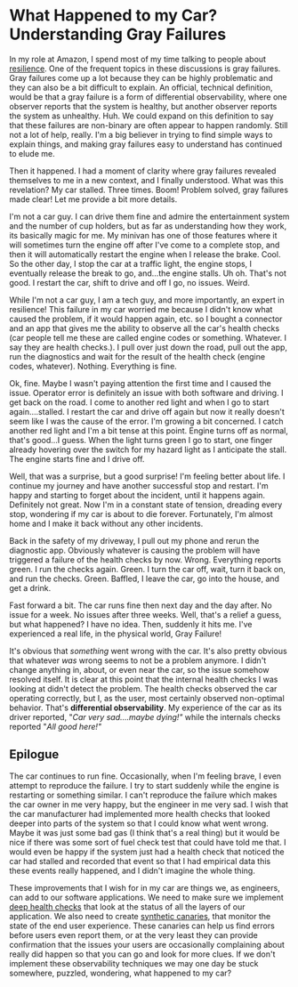 # What Happened to my Car? Understanding Gray Failures

In my role at Amazon, I spend most of my time talking to people about [resilience](https://docs.aws.amazon.com/wellarchitected/latest/reliability-pillar/resiliency-and-the-components-of-reliability.html). One of the frequent topics in these discussions is gray failures. Gray failures come up a lot because they can be highly problematic and they can also be a bit difficult to explain. An official, technical definition, would be that a gray failure is a form of differential observability, where one observer reports that the system is healthy, but another observer reports the system as unhealthy. Huh. We could expand on this definition to say that these failures are non-binary are often appear to happen randomly. Still not a lot of help, really. I'm a big believer in trying to find simple ways to explain things, and making gray failures easy to understand has continued to elude me.

Then it happened. I had a moment of clarity where gray failures revealed themselves to me in a new context, and I finally understood. What was this revelation? My car stalled. Three times. Boom! Problem solved, gray failures made clear! Let me provide a bit more details.

I'm not a car guy. I can drive them fine and admire the entertainment system and the number of cup holders, but as far as understanding how they work, its basically magic for me. My minivan has one of those features where it will sometimes turn the engine off after I've come to a complete stop, and then it will automatically restart the engine when I release the brake. Cool. So the other day, I stop the car at a traffic light, the engine stops, I eventually release the break to go, and…the engine stalls. Uh oh. That's not good. I restart the car, shift to drive and off I go, no issues. Weird.

While I'm not a car guy, I am a tech guy, and more importantly, an expert in resilience! This failure in my car worried me because I didn't know what caused the problem, if it would happen again, etc. so I bought a connector and an app that gives me the ability to observe all the car's health checks (car people tell me these are called engine codes or something. Whatever. I say they are health checks.). I pull over just down the road, pull out the app, run the diagnostics and wait for the result of the health check (engine codes, whatever). Nothing. Everything is fine.

Ok, fine. Maybe I wasn't paying attention the first time and I caused the issue. Operator error is definitely an issue with both software and driving. I get back on the road. I come to another red light and when I go to start again….stalled. I restart the car and drive off again but now it really doesn't seem like I was the cause of the error. I'm growing a bit concerned. I catch another red light and I'm a bit tense at this point. Engine turns off as normal, that's good…I guess. When the light turns green I go to start, one finger already hovering over the switch for my hazard light as I anticipate the stall. The engine starts fine and I drive off.

Well, that was a surprise, but a good surprise! I'm feeling better about life. I continue my journey and have another successful stop and restart. I'm happy and starting to forget about the incident, until it happens again. Definitely not great. Now I'm in a constant state of tension, dreading every stop, wondering if my car is about to die forever. Fortunately, I'm almost home and I make it back without any other incidents.

Back in the safety of my driveway, I pull out my phone and rerun the diagnostic app. Obviously whatever is causing the problem will have triggered a failure of the health checks by now. Wrong. Everything reports green. I run the checks again. Green. I turn the car off, wait, turn it back on, and run the checks. Green. Baffled, I leave the car, go into the house, and get a drink.

Fast forward a bit. The car runs fine then next day and the day after. No issue for a week. No issues after three weeks. Well, that's a relief a guess, but what happened? I have no idea. Then, suddenly it hits me. I've experienced a real life, in the physical world, Gray Failure!

It's obvious that _something_ went wrong with the car. It's also pretty obvious that whatever _was_ wrong seems to not be a problem anymore. I didn't change anything in, about, or even near the car, so the issue somehow resolved itself. It is clear at this point that the internal health checks I was looking at didn't detect the problem. The health checks observed the car operating correctly, but I, as the user, most certainly observed non-optimal behavior. That's **differential observability**. My experience of the car as its driver reported, "_Car very sad….maybe dying!"_ while the internals checks reported "_All good here!"_

## Epilogue

The car continues to run fine. Occasionally, when I'm feeling brave, I even attempt to reproduce the failure. I try to start suddenly while the engine is restarting or something similar. I can't reproduce the failure which makes the car owner in me very happy, but the engineer in me very sad. I wish that the car manufacturer had implemented more health checks that looked deeper into parts of the system so that I could know what went wrong. Maybe it was just some bad gas (I think that's a real thing) but it would be nice if there was some sort of fuel check test that could have told me that. I would even be happy if the system just had a health check that noticed the car had stalled and recorded that event so that I had empirical data this these events really happened, and I didn't imagine the whole thing.

These improvements that I wish for in my car are things we, as engineers, can add to our software applications. We need to make sure we implement [deep health checks](https://aws.amazon.com/blogs/networking-and-content-delivery/choosing-the-right-health-check-with-elastic-load-balancing-and-ec2-auto-scaling/) that look at the status of all the layers of our application. We also need to create [synthetic canaries](https://docs.aws.amazon.com/AmazonCloudWatch/latest/monitoring/CloudWatch_Synthetics_Canaries.html), that monitor the state of the end user experience. These canaries can help us find errors before users even report them, or at the very least they can provide confirmation that the issues your users are occasionally complaining about really did happen so that you can go and look for more clues. If we don't implement these observability techniques we may one day be stuck somewhere, puzzled, wondering, what happened to my car?
